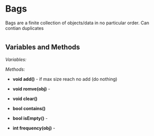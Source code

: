 # Bags

Bags are a finite collection of objects/data in no particular order. Can contian duplicates

# 

## Variables and Methods

*Variables:*

*Methods:*

- **void add()** -
if max size reach no add (do nothing)

- **void romve(obj)** -
- **void clear()**
- **bool contains()**
- **bool isEmpty()** -
- **int frequency(obj)** -
